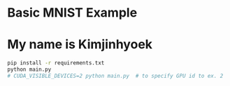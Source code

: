 # Basic MNIST Example
# My name is Kimjinhyoek
```bash
pip install -r requirements.txt
python main.py
# CUDA_VISIBLE_DEVICES=2 python main.py  # to specify GPU id to ex. 2
```

